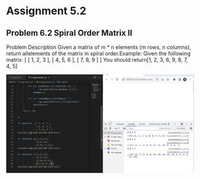 # Assignment 5.2
## Problem 6.2 Spiral Order Matrix II
Problem Description Given a matrix of m * n elements (m rows, n columns), return allelements of the matrix in spiral order.Example: Given the following matrix: [ [ 1, 2, 3 ], [ 4, 5, 6 ], [ 7, 8, 9 ] ] You should return[1, 2, 3, 6, 9, 8, 7, 4, 5]

![img](./Screenshot.PNG)
